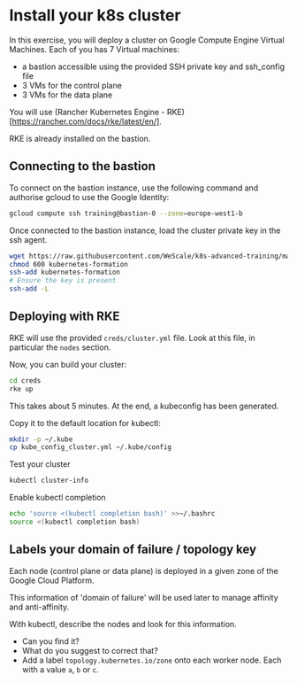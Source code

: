 # Install your k8s cluster

In this exercise, you will deploy a cluster on Google Compute Engine Virtual Machines.
Each of you has 7 Virtual machines:
* a bastion accessible using the provided SSH private key and ssh_config file
* 3 VMs for the control plane
* 3 VMs for the data plane

You will use (Rancher Kubernetes Engine - RKE)[https://rancher.com/docs/rke/latest/en/].

RKE is already installed on the bastion.

## Connecting to the bastion

To connect on the bastion instance, use the following command and authorise gcloud to use the Google Identity:
```sh
gcloud compute ssh training@bastion-0 --zone=europe-west1-b
```

Once connected to the bastion instance, load the cluster private key in the ssh agent.
```sh
wget https://raw.githubusercontent.com/WeScale/k8s-advanced-training/master/resources/kubernetes-formation
chmod 600 kubernetes-formation
ssh-add kubernetes-formation
# Ensure the key is present
ssh-add -L 
```

## Deploying with RKE

RKE will use the provided `creds/cluster.yml` file.
Look at this file, in particular the `nodes` section.

Now, you can build your cluster:
```sh
cd creds
rke up
```

This takes about 5 minutes.
At the end, a kubeconfig has been generated.

Copy it to the default location for kubectl:
```sh
mkdir -p ~/.kube
cp kube_config_cluster.yml ~/.kube/config
```

Test your cluster
```sh
kubectl cluster-info
```

Enable kubectl completion
```sh
echo 'source <(kubectl completion bash)' >>~/.bashrc
source <(kubectl completion bash)
```

## Labels your domain of failure / topology key

Each node (control plane or data plane) is deployed in a given zone of the Google Cloud Platform.

This information of 'domain of failure' will be used later to manage affinity and anti-affinity.

With kubectl, describe the nodes and look for this information.

* Can you find it?
* What do you suggest to correct that?
* Add a label `topology.kubernetes.io/zone` onto each worker node. Each with a value `a`, `b` or `c`.
